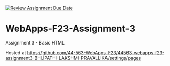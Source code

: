 [![Review Assignment Due Date](https://classroom.github.com/assets/deadline-readme-button-24ddc0f5d75046c5622901739e7c5dd533143b0c8e959d652212380cedb1ea36.svg)](https://classroom.github.com/a/q2-Q7VCy)
# WebApps-F23-Assignment-3
Assignment 3 - Basic HTML

Hosted at <https://github.com/44-563-WebApps-F23/44563-webapps-f23-assignment3-BHUPATHI-LAKSHMI-PRAVALLIKA/settings/pages>
 